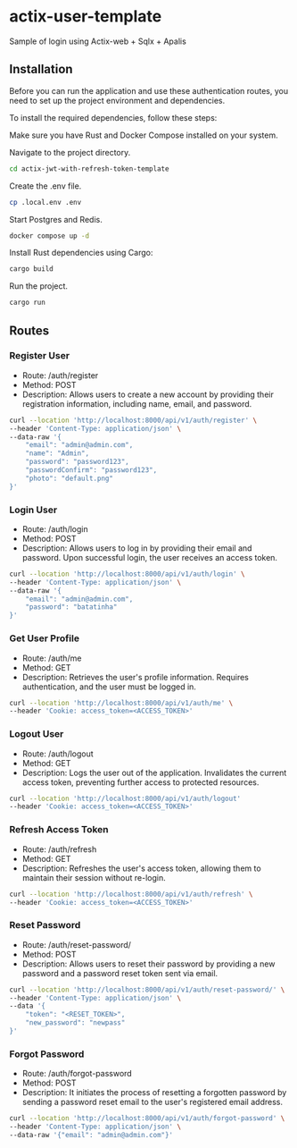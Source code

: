# actix-user-template
Sample of login using Actix-web + Sqlx + Apalis

## Installation
Before you can run the application and use these authentication routes, you need to set up the project environment and dependencies.

To install the required dependencies, follow these steps:

Make sure you have Rust and Docker Compose installed on your system.

Navigate to the project directory.
```bash
cd actix-jwt-with-refresh-token-template
```
Create the .env file.
```bash
cp .local.env .env
```
Start Postgres and Redis.
```bash
docker compose up -d
```
Install Rust dependencies using Cargo:
```bash
cargo build
```
Run the project.
```bash
cargo run
```

## Routes
###  Register User
* Route: /auth/register
* Method: POST
* Description: Allows users to create a new account by providing their registration information, including name, email, and password.
```bash
curl --location 'http://localhost:8000/api/v1/auth/register' \
--header 'Content-Type: application/json' \
--data-raw '{
    "email": "admin@admin.com",
    "name": "Admin",
    "password": "password123",
    "passwordConfirm": "password123",
    "photo": "default.png"
}'
```
###  Login User
* Route: /auth/login
* Method: POST
* Description: Allows users to log in by providing their email and password. Upon successful login, the user receives an access token.
```bash
curl --location 'http://localhost:8000/api/v1/auth/login' \
--header 'Content-Type: application/json' \
--data-raw '{
    "email": "admin@admin.com",
    "password": "batatinha"
}'
```
### Get User Profile
* Route: /auth/me
* Method: GET
* Description: Retrieves the user's profile information. Requires authentication, and the user must be logged in.
```bash
curl --location 'http://localhost:8000/api/v1/auth/me' \
--header 'Cookie: access_token=<ACCESS_TOKEN>'
```
### Logout User
* Route: /auth/logout
* Method: GET
* Description: Logs the user out of the application. Invalidates the current access token, preventing further access to protected resources.
```bash
curl --location 'http://localhost:8000/api/v1/auth/logout'
--header 'Cookie: access_token=<ACCESS_TOKEN>'
```
### Refresh Access Token
* Route: /auth/refresh
* Method: GET
* Description: Refreshes the user's access token, allowing them to maintain their session without re-login.
```bash
curl --location 'http://localhost:8000/api/v1/auth/refresh' \
--header 'Cookie: access_token=<ACCESS_TOKEN>'
```
### Reset Password
* Route: /auth/reset-password/
* Method: POST
* Description: Allows users to reset their password by providing a new password and a password reset token sent via email.
```bash
curl --location 'http://localhost:8000/api/v1/auth/reset-password/' \
--header 'Content-Type: application/json' \
--data '{
    "token": "<RESET_TOKEN>",
    "new_password": "newpass"
}'
```
### Forgot Password
* Route: /auth/forgot-password
* Method: POST
* Description: It initiates the process of resetting a forgotten password by sending a password reset email to the user's registered email address.
```bash
curl --location 'http://localhost:8000/api/v1/auth/forgot-password' \
--header 'Content-Type: application/json' \
--data-raw '{"email": "admin@admin.com"}'
```

